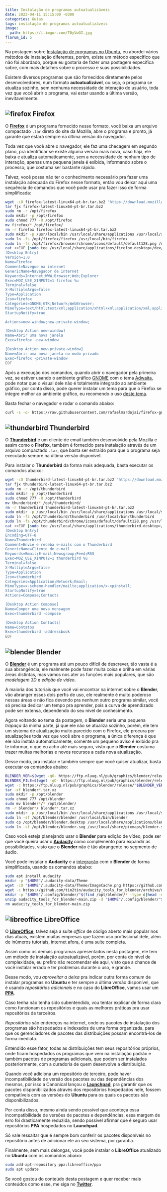 ```yaml
---
title: Instalação de programas autoatualizáveis
date: 2023-04-11 15:15:00 -0300
categories: Guias
tags: instalação de programas autoatualizáveis
image:
  path: https://i.imgur.com/T0yVwGI.jpg
flarum_id: 5
---
```


Na postagem sobre [Instalação de programas no Ubuntu](../instala%C3%A7%C3%A3o-de-programas-no-ubuntu), eu abordei vários métodos de instalação diferentes, porém, existe um método específico que não foi abordado, porque eu gostaria de fazer uma postagem específica sobre, com mais detalhes sobre o processo e suas possibilidades.

Existem diversos programas que são fornecidos diretamente pelos desenvolvedores, num formato __autoatualizável__, ou seja, o programa se atualiza sozinho, sem nenhuma necessidade de interação do usuário, toda vez que você abrir o programa, vai estar usando a última versão, inevitavelmente.

## ![firefox](https://raw.githubusercontent.com/PapirusDevelopmentTeam/papirus-icon-theme/master/Papirus/22x22/apps/firefox.svg) Firefox

O [**Firefox**](https://support.mozilla.org/pt-BR/kb/instale-o-firefox-no-linux) é um programa fornecido nesse formato, você baixa um arquivo compactado `.tar` direto do site da Mozilla, abre o programa e pronto, já garante que estará sempre na última versão do navegador.

Toda vez que você abre o navegador, ele faz uma checagem em segundo plano, pra identificar se existe alguma versão mais nova, caso haja, ele baixa e atualiza automaticamente, sem a necessidade de nenhum tipo de interação, apenas uma pequena janela é exibida, informando sobre o processo, que costuma ser bastante rápido.

Talvez, você possa não ter o conhecimento necessário pra fazer uma instalação adequada do Firefox nesse formato, então vou deixar aqui uma sequência de comandos que vocẽ pode usar pra fazer isso de forma simplificada:
```bash
wget -cO firefox-latest-linux64-pt-br.tar.bz2 "https://download.mozilla.org/?product=firefox-latest&os=linux64&lang=pt-BR"
tar fjx firefox-latest-linux64-pt-br.tar.bz2
sudo rm -r /opt/firefox
sudo mkdir -p /opt/firefox
sudo chmod 777 -R /opt/firefox
mv firefox/* /opt/firefox/
rm -r firefox firefox-latest-linux64-pt-br.tar.bz2
sudo mkdir -p /usr/local/bin /usr/local/share/applications /usr/local/share/pixmaps
sudo ln -fs /opt/firefox/firefox /usr/local/bin/firefox
sudo ln -fs /opt/firefox/browser/chrome/icons/default/default128.png /usr/local/share/pixmaps/firefox.png
cat <<EOF |sudo tee /usr/local/share/applications/firefox.desktop>/dev/null
[Desktop Entry]
Version=1.0
Name=Firefox
Comment=Navegue na internet
GenericName=Navegador de internet
Keywords=Internet;WWW;Browser;Web;Explorer
Exec=MOZ_USE_XINPUT2=1 firefox %u
Terminal=false
X-MultipleArgs=false
Type=Application
Icon=firefox
Categories=GNOME;GTK;Network;WebBrowser;
MimeType=text/html;text/xml;application/xhtml+xml;application/xml;application/rss+xml;application/rdf+xml;x-scheme-handler/http;x-scheme-handler/https;x-scheme-handler/ftp;x-scheme-handler/chrome;video/webm;application/x-xpinstall;
StartupNotify=true

Actions=new-window;new-private-window;

[Desktop Action new-window]
Name=Abrir uma nova janela
Exec=firefox -new-window

[Desktop Action new-private-window]
Name=Abrir uma nova janela no modo privado
Exec=firefox -private-window
EOF
```

Após a execução dos comandos, quando abrir o navegador pela primeira vez, se estiver usando o ambiente gráfico [GNOME](https://www.gnome.org) com o tema [Adwaita](https://gnome.pages.gitlab.gnome.org/libadwaita), pode notar que o visual dele não é totalmente integrado ao ambiente gráfico, por conta disso, pode querer instalar um tema para que o Firefox se integre melhor ao ambiente gráfico, eu recomendo o uso [deste tema](https://github.com/rafaelmardojai/firefox-gnome-theme).

Basta fechar o navegador e rodar o comando abaixo:
```bash
curl -s -o- https://raw.githubusercontent.com/rafaelmardojai/firefox-gnome-theme/master/scripts/install-by-curl.sh|bash
```

## ![thunderbird](https://raw.githubusercontent.com/PapirusDevelopmentTeam/papirus-icon-theme/master/Papirus/22x22/apps/thunderbird.svg) Thunderbird

O [**Thunderbird**](https://support.mozilla.org/pt-BR/kb/instalando-o-thunderbird-no-linux) é um cliente de email também desenvolvido pela Mozilla e assim como o **Firefox**, também é fornecido para instalação através de um arquivo compactado `.tar`, que basta ser extraído para que o programa seja executado sempre na última versão disponível.

Para instalar o **Thunderbird** da forma mais adequada, basta executar os comandos abaixo:
```bash
wget -cO thunderbird-latest-linux64-pt-br.tar.bz2 "https://download.mozilla.org/?product=thunderbird-latest&os=linux64&lang=pt-BR"
tar fjx thunderbird-latest-linux64-pt-br.tar.bz2
sudo rm -r /opt/thunderbird
sudo mkdir -p /opt/thunderbird
sudo chmod 777 -R /opt/thunderbird
mv thunderbird/* /opt/thunderbird/
rm -r thunderbird thunderbird-latest-linux64-pt-br.tar.bz2
sudo mkdir -p /usr/local/bin /usr/local/share/applications /usr/local/share/pixmaps
sudo ln -fs /opt/thunderbird/thunderbird /usr/local/bin/thunderbird
sudo ln -fs /opt/thunderbird/chrome/icons/default/default128.png /usr/local/share/pixmaps/thunderbird.png
cat <<EOF |sudo tee /usr/local/share/applications/thunderbird.desktop>/dev/null
[Desktop Entry]
Encoding=UTF-8
Name=Thunderbird
Comment=Envie e receba e-mails com o Thunderbird
GenericName=Cliente de e-mail
Keywords=Email;E-mail;Newsgroup;Feed;RSS
Exec=MOZ_USE_XINPUT2=1 thunderbird %u
Terminal=false
X-MultipleArgs=false
Type=Application
Icon=thunderbird
Categories=Application;Network;Email;
MimeType=x-scheme-handler/mailto;application/x-xpinstall;
StartupNotify=true
Actions=Compose;Contacts

[Desktop Action Compose]
Name=Compor uma nova mensagem
Exec=thunderbird -compose

[Desktop Action Contacts]
Name=Contatos
Exec=thunderbird -addressbook
EOF
```

## ![blender](https://raw.githubusercontent.com/PapirusDevelopmentTeam/papirus-icon-theme/master/Papirus/22x22/apps/blender.svg) Blender

O [**Blender**](http://blender.org) é um programa até um pouco difícil de descrever, tão vasta é a sua abrangência, ele realmente pode fazer muita coisa e brilha em várias áreas distintas, mas vamos nos ater as funções mais populares, que são _modelagem 3D_ e _edição de vídeo_.

A maioria dos tutoriais que você vai encontrar na internet sobre o **Blender**, vão abranger esses dois perfis de uso, ele realmente é muito poderoso nessas áreas e não fica devendo pra nenhum outro programa similar, você só precisa dedicar um tempo pra aprender, pois a curva de aprendizado pode ser extensa, dependendo do seu nível de conhecimento.

Agora voltando ao tema da postagem, o **Blender** seria uma pequena _trapaça_ da minha parte, já que ele não se atualiza sozinho, porém, ele tem um sistema de atualização muito parecido com o Firefox, ele procura por atualizações toda vez que você abre o programa, a única diferença é que ele não instala automaticamente, somente um pequeno aviso é exibido pra te informar, o que eu acho até mais seguro, visto que o **Blender** costuma trazer muitas melhorias e novos recursos a cada nova atualização.

Desse modo, pra instalar e também sempre que você quiser atualizar, basta executar os comandos abaixo:
```bash
BLENDER_VER=$(wget -qO- https://ftp.nluug.nl/pub/graphics/blender/release|grep Blender3.|tail -n1|cut -d \" -f6)
BLENDER_FILE=$(wget -qO- https://ftp.nluug.nl/pub/graphics/blender/release/"$BLENDER_VER"|grep .tar.xz|tail -n1|cut -d \" -f6)
wget -c https://ftp.nluug.nl/pub/graphics/blender/release/"$BLENDER_VER""$BLENDER_FILE"
tar -xf blender*.tar.xz
sudo mkdir -p /opt/blender
sudo chmod 777 /opt/blender
sudo mv blender*/* /opt/blender/
rm -r blender*/ blender*.tar.xz
sudo mkdir -p /usr/local/bin /usr/local/share/applications /usr/local/share/pixmaps
sudo ln -sf /opt/blender/blender /usr/local/bin/blender
sudo cp /opt/blender/blender.desktop /usr/local/share/applications/blender.desktop
sudo ln -sf /opt/blender/blender.svg /usr/local/share/pixmaps/blender.svg
```

Caso você esteja planejando usar o **Blender** para edição de vídeo, pode ser que você queira usar o [**Audacity**](https://www.audacityteam.org) como complemento para expandir as possibilidades, visto que o **Blender** não é tão abrangente no segmento de áudio.

Você pode instalar o **Audacity** e a [integração](https://github.com/tin2tin/audacity_tools_for_blender) com o **Blender** de forma simplificada, usando os comandos abaixo:
```bash
sudo apt install audacity
mkdir -p "$HOME"/.audacity-data/Theme
wget -cO "$HOME"/.audacity-data/Theme/ImageCache.png https://github.com/visoart/audacity-themes/raw/master/themes/dark-blue/ImageCache.png
wget -c https://github.com/tin2tin/audacity_tools_for_blender/archive/main.zip
mkdir -p "$HOME"/.config/blender/"$(find /opt/blender/* -type d|head -n1|sed "s@/opt/blender/@@g")"/scripts/addons/
unzip audacity_tools_for_blender-main.zip -d "$HOME"/.config/blender/"$(find /opt/blender/* -type d|head -n1|sed "s@/opt/blender/@@g")"/scripts/addons/
rm audacity_tools_for_blender-main.zip
```

## ![libreoffice](https://raw.githubusercontent.com/PapirusDevelopmentTeam/papirus-icon-theme/master/Papirus/22x22/apps/libreoffice-main.svg) LibreOffice

O [**LibreOffice**](https://launchpad.net/~libreoffice/+archive/ubuntu/ppa), talvez seja a suíte _office_ de código aberto mais popular nos dias atuais, existem muitas empresas que fazem uso profissional dele, além de inúmeros tutoriais, internet afora, é uma suíte completa.

Assim como os demais programas apresentados nesta postagem, ele tem um método de instalação autoatualizável, porém, por conta do nível de complexidade, eu prefiro não recomendar ele aqui, visto que a chance de você instalar errado e ter problemas durante o uso, é grande.

Desse modo, vou _aproveitar a deixa_ pra indicar outra forma comum de instalar programas no **Ubuntu** e ter sempre a última versão disponível, que é usando _repositórios adicionais_ e no caso do **LibreOffice**, vamos usar um [**PPA**](https://launchpad.net/ubuntu/+ppas).

Caso tenha não tenha sido subentendido, vou tentar explicar de forma clara como funcionam os repositórios e quais as melhores práticas pra usar repositórios de terceiros.

_Repositórios_ são endereços na internet, onde os pacotes de instalação dos programas são hospedados e indexados de uma forma organizada, para que os gerenciadores de pacotes das distribuições possam encontrá-los de forma imediata.

Entendido esse fator, todas as distribuições tem seus repositórios próprios, onde ficam hospedados os programas que vem na instalação padrão e também pacotes de programas adicionais, que podem ser instalados posteriormente, com a curadoria de quem desenvolve a distribuição.

Quando você adiciona um repositório de terceiro, pode haver incompatibilidade de versão dos pacotes ou das dependências dos mesmos, por isso a Canonical lançou o [**Launchpad**](launchpad.net), pra garantir que os pacotes disponibilizados através dos repositórios hospedados nele, fossem compatíveis com as versões do **Ubuntu** para os quais os pacotes são disponibilizados.

Por conta disso, mesmo ainda sendo possível que aconteça essa incompatibilidade de versões de pacotes e dependências, essa margem de erro foi drasticamente reduzida, sendo possível afirmar que é seguro usar repositórios **PPA** hospedados no **Launchpad**.

Só vale ressaltar que é sempre bom conferir os pacotes disponíveis no repositório antes de adicionar ele ao seu sistema, por garantia.

Finalmente, sem mais delongas, você pode instalar o **LibreOffice** atualizado no **Ubuntu** com os comandos abaixo:
```bash
sudo add-apt-repository ppa:libreoffice/ppa
sudo apt update
```

Se você gostou do conteúdo desta postagem e quer receber mais conteúdos como esse, me siga no [**Twitter**](https://twitter.com/rauldipeas).